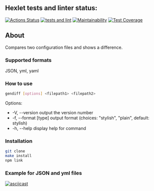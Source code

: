 ## Hexlet tests and linter status:
[![Actions Status](https://github.com/ssk93-dev/frontend-project-lvl2/workflows/hexlet-check/badge.svg)](https://github.com/ssk93-dev/frontend-project-lvl2/actions)
[![tests and lint](https://github.com/ssk93-dev/frontend-project-lvl2/actions/workflows/testAndLint.yml/badge.svg)](https://github.com/ssk93-dev/frontend-project-lvl2/actions/workflows/testAndLint.yml)
[![Maintainability](https://api.codeclimate.com/v1/badges/913e28348fdff54461c2/maintainability)](https://codeclimate.com/github/ssk93-dev/frontend-project-lvl2/maintainability)
[![Test Coverage](https://api.codeclimate.com/v1/badges/913e28348fdff54461c2/test_coverage)](https://codeclimate.com/github/ssk93-dev/frontend-project-lvl2/test_coverage)

## About
Compares two configuration files and shows a difference.<br>
### Supported formats
JSON, yml, yaml
### How to use
```sh
gendiff [options] <filepath1> <filepath2>
```
Options:
* -V, --version        output the version number
* -f, --format [type]  output format (choices: "stylish", "plain", default: stylish)
* -h, --help           display help for command
### Installation
```sh
git clone
make install
npm link
```
### Example for JSON and yml files
[![asciicast](https://asciinema.org/a/HKCtLiOE8dMZFFcojm9UFqGCn.svg)](https://asciinema.org/a/HKCtLiOE8dMZFFcojm9UFqGCn)
